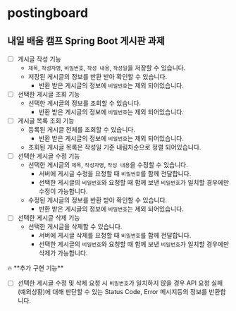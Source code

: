 # postingboard
## 내일 배움 캠프 Spring Boot 게시판 과제
- [ ] 게시글 작성 기능
    - `제목`, `작성자명`, `비밀번호`, `작성 내용`, `작성일`을 저장할 수 있습니다.
    - 저장된 게시글의 정보를 반환 받아 확인할 수 있습니다.
        - 반환 받은 게시글의 정보에 `비밀번호`는 제외 되어있습니다.
- [ ] 선택한 게시글 조회 기능
    - 선택한 게시글의 정보를 조회할 수 있습니다.
        - 반환 받은 게시글의 정보에 `비밀번호`는 제외 되어있습니다.
- [ ] 게시글 목록 조회 기능
    - 등록된 게시글 전체를 조회할 수 있습니다.
        - 반환 받은 게시글의 정보에 `비밀번호`는 제외 되어있습니다.
    - 조회된 게시글 목록은 작성일 기준 내림차순으로 정렬 되어있습니다.
- [ ] 선택한 게시글 수정 기능
    - 선택한 게시글의 `제목`, `작성자명`, `작성 내용`을 수정할 수 있습니다.
        - 서버에 게시글 수정을 요청할 때 `비밀번호`를 함께 전달합니다.
        - 선택한 게시글의 `비밀번호`와 요청할 때 함께 보낸 `비밀번호`가 일치할 경우에만 수정이 가능합니다.
    - 수정된 게시글의 정보를 반환 받아 확인할 수 있습니다.
        - 반환 받은 게시글의 정보에 `비밀번호`는 제외 되어있습니다.
- [ ] 선택한 게시글 삭제 기능
    - 선택한 게시글을 삭제할 수 있습니다.
        - 서버에 게시글 삭제를 요청할 때 `비밀번호`를 함께 전달합니다.
        - 선택한 게시글의 `비밀번호`와 요청할 때 함께 보낸 `비밀번호`가 일치할 경우에만 삭제가 가능합니다.

<aside>
🔥 **추가 구현 기능**

</aside>

- [ ] 선택한 게시글 수정 및 삭제 요청 시 `비밀번호`가 일치하지 않을 경우 API 요청 실패(예외상황)에 대해 판단할 수 있는 Status Code, Error 메시지등의 정보를 반환합니다.
